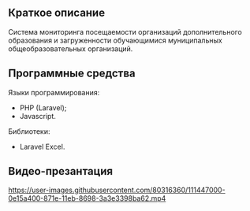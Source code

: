 ## Краткое описание

Система мониторинга посещаемости организаций дополнительного образования и загруженности обучающимися муниципальных общеобразовательных организаций.

## Программные средства

Языки программирования:

- PHP (Laravel);
- Javascript.

Библиотеки:

- Laravel Excel.

## Видео-презантация

https://user-images.githubusercontent.com/80316360/111447000-0e15a400-871e-11eb-8698-3a3e3398ba62.mp4


